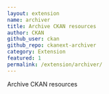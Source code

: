 ```yaml
---
layout: extension
name: archiver
title: Archive CKAN resources
author: CKAN
github_user: ckan
github_repo: ckanext-archiver
category: Extension
featured: 1
permalink: /extension/archiver/
---
```



Archive CKAN resources
